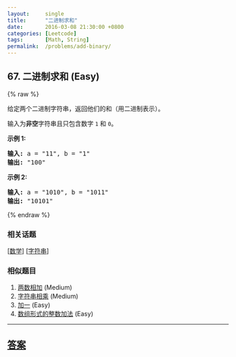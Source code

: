 ```yaml
---
layout:     single
title:      "二进制求和"
date:       2016-03-08 21:30:00 +0800
categories: [Leetcode]
tags:       [Math, String]
permalink:  /problems/add-binary/
---
```


## 67. 二进制求和 (Easy)

{% raw %}

<p>给定两个二进制字符串，返回他们的和（用二进制表示）。</p>

<p>输入为<strong>非空</strong>字符串且只包含数字&nbsp;<code>1</code>&nbsp;和&nbsp;<code>0</code>。</p>

<p><strong>示例&nbsp;1:</strong></p>

<pre><strong>输入:</strong> a = &quot;11&quot;, b = &quot;1&quot;
<strong>输出:</strong> &quot;100&quot;</pre>

<p><strong>示例&nbsp;2:</strong></p>

<pre><strong>输入:</strong> a = &quot;1010&quot;, b = &quot;1011&quot;
<strong>输出:</strong> &quot;10101&quot;</pre>

{% endraw %}

### 相关话题
  [[数学](https://github.com/openset/leetcode/tree/master/tag/math/README.md)]
  [[字符串](https://github.com/openset/leetcode/tree/master/tag/string/README.md)]

### 相似题目
  1. [两数相加](/problems/add-two-numbers) (Medium)
  1. [字符串相乘](/problems/multiply-strings) (Medium)
  1. [加一](/problems/plus-one) (Easy)
  1. [数组形式的整数加法](/problems/add-to-array-form-of-integer) (Easy)

---

## [答案](https://github.com/openset/leetcode/tree/master/problems/add-binary)
